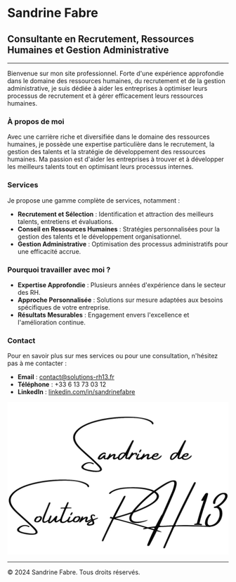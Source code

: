 
# Sandrine Fabre

## Consultante en Recrutement, Ressources Humaines et Gestion Administrative

---

Bienvenue sur mon site professionnel. Forte d'une expérience approfondie dans le domaine des ressources humaines, du recrutement et de la gestion administrative, je suis dédiée à aider les entreprises à optimiser leurs processus de recrutement et à gérer efficacement leurs ressources humaines.

### À propos de moi

Avec une carrière riche et diversifiée dans le domaine des ressources humaines, je possède une expertise particulière dans le recrutement, la gestion des talents et la stratégie de développement des ressources humaines. Ma passion est d'aider les entreprises à trouver et à développer les meilleurs talents tout en optimisant leurs processus internes.

### Services

Je propose une gamme complète de services, notamment :

- **Recrutement et Sélection** : Identification et attraction des meilleurs talents, entretiens et évaluations.
- **Conseil en Ressources Humaines** : Stratégies personnalisées pour la gestion des talents et le développement organisationnel.
- **Gestion Administrative** : Optimisation des processus administratifs pour une efficacité accrue.

### Pourquoi travailler avec moi ?

- **Expertise Approfondie** : Plusieurs années d'expérience dans le secteur des RH.
- **Approche Personnalisée** : Solutions sur mesure adaptées aux besoins spécifiques de votre entreprise.
- **Résultats Mesurables** : Engagement envers l'excellence et l'amélioration continue.

### Contact

Pour en savoir plus sur mes services ou pour une consultation, n'hésitez pas à me contacter :

- **Email** : [contact@solutions-rh13.fr](mailto:sandrine.fabre@email.com)
- **Téléphone** : +33 6 13 73 03 12
- **LinkedIn** : [linkedin.com/in/sandrinefabre](https://www.linkedin.com/in/sandrinefabre)

![](signature.jpg)

---

© 2024 Sandrine Fabre. Tous droits réservés.
